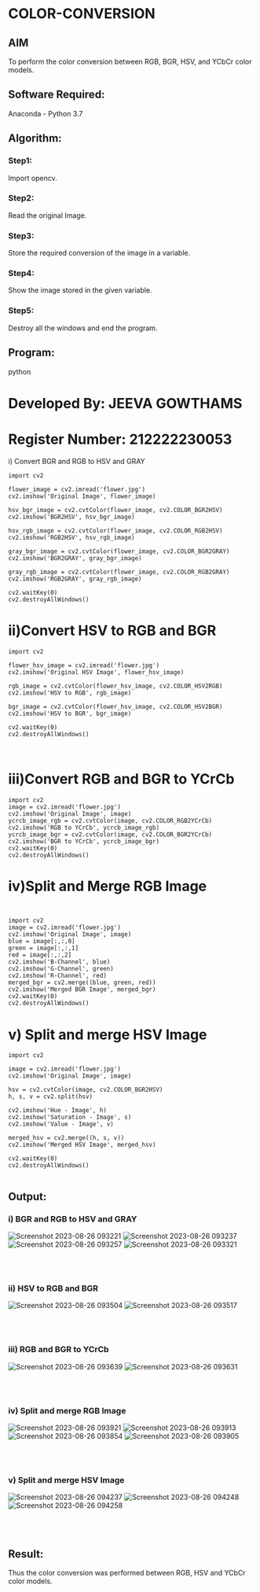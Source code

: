 # COLOR-CONVERSION
## AIM
To perform the color conversion between RGB, BGR, HSV, and YCbCr color models.

## Software Required:
Anaconda - Python 3.7
## Algorithm:
### Step1:
Import opencv.
<br>

### Step2:
Read the original Image.
<br>

### Step3:
Store the required conversion of the image in a variable.
<br>

### Step4:
Show the image stored in the given variable.
<br>

### Step5:
Destroy all the windows and end the program.
<br>

## Program:
python
# Developed By: JEEVA GOWTHAMS 
# Register Number: 212222230053
i) Convert BGR and RGB to HSV and GRAY
```
import cv2

flower_image = cv2.imread('flower.jpg')
cv2.imshow('Original Image', flower_image)

hsv_bgr_image = cv2.cvtColor(flower_image, cv2.COLOR_BGR2HSV)
cv2.imshow('BGR2HSV', hsv_bgr_image)

hsv_rgb_image = cv2.cvtColor(flower_image, cv2.COLOR_RGB2HSV)
cv2.imshow('RGB2HSV', hsv_rgb_image)

gray_bgr_image = cv2.cvtColor(flower_image, cv2.COLOR_BGR2GRAY)
cv2.imshow('BGR2GRAY', gray_bgr_image)

gray_rgb_image = cv2.cvtColor(flower_image, cv2.COLOR_RGB2GRAY)
cv2.imshow('RGB2GRAY', gray_rgb_image)

cv2.waitKey(0)
cv2.destroyAllWindows()
```




# ii)Convert HSV to RGB and BGR
```
import cv2

flower_hsv_image = cv2.imread('flower.jpg')
cv2.imshow('Original HSV Image', flower_hsv_image)

rgb_image = cv2.cvtColor(flower_hsv_image, cv2.COLOR_HSV2RGB)
cv2.imshow('HSV to RGB', rgb_image)

bgr_image = cv2.cvtColor(flower_hsv_image, cv2.COLOR_HSV2BGR)
cv2.imshow('HSV to BGR', bgr_image)

cv2.waitKey(0)
cv2.destroyAllWindows()



```




# iii)Convert RGB and BGR to YCrCb
```
import cv2
image = cv2.imread('flower.jpg')
cv2.imshow('Original Image', image)
ycrcb_image_rgb = cv2.cvtColor(image, cv2.COLOR_RGB2YCrCb)
cv2.imshow('RGB to YCrCb', ycrcb_image_rgb)
ycrcb_image_bgr = cv2.cvtColor(image, cv2.COLOR_BGR2YCrCb)
cv2.imshow('BGR to YCrCb', ycrcb_image_bgr)
cv2.waitKey(0)
cv2.destroyAllWindows()

```



# iv)Split and Merge RGB Image
```


import cv2
image = cv2.imread('flower.jpg')
cv2.imshow('Original Image', image)
blue = image[:,:,0]
green = image[:,:,1]
red = image[:,:,2]
cv2.imshow('B-Channel', blue)
cv2.imshow('G-Channel', green)
cv2.imshow('R-Channel', red)
merged_bgr = cv2.merge((blue, green, red))
cv2.imshow('Merged BGR Image', merged_bgr)
cv2.waitKey(0)
cv2.destroyAllWindows()
```




# v) Split and merge HSV Image
```
import cv2

image = cv2.imread('flower.jpg')
cv2.imshow('Original Image', image)

hsv = cv2.cvtColor(image, cv2.COLOR_BGR2HSV)
h, s, v = cv2.split(hsv)

cv2.imshow('Hue - Image', h)
cv2.imshow('Saturation - Image', s)
cv2.imshow('Value - Image', v)

merged_hsv = cv2.merge((h, s, v))
cv2.imshow('Merged HSV Image', merged_hsv)

cv2.waitKey(0)
cv2.destroyAllWindows()


```




## Output:
### i) BGR and RGB to HSV and GRAY
![Screenshot 2023-08-26 093221](https://github.com/JeevaGowtham-S/COLOR-CONVERSION/assets/118042624/d10a08f6-126d-412a-b036-b59ecfc3d027)
![Screenshot 2023-08-26 093237](https://github.com/JeevaGowtham-S/COLOR-CONVERSION/assets/118042624/14a73797-d8f4-4ece-a78a-9d754290031f)
![Screenshot 2023-08-26 093257](https://github.com/JeevaGowtham-S/COLOR-CONVERSION/assets/118042624/f2a3ba80-1144-4fce-95d9-bb692d9531b3)
![Screenshot 2023-08-26 093321](https://github.com/JeevaGowtham-S/COLOR-CONVERSION/assets/118042624/fa12641c-fa91-4101-9aaa-7e02ae26b536)


<br>
<br>

### ii) HSV to RGB and BGR
![Screenshot 2023-08-26 093504](https://github.com/JeevaGowtham-S/COLOR-CONVERSION/assets/118042624/9ebf255a-4765-4d00-9366-fc04010285ba)
![Screenshot 2023-08-26 093517](https://github.com/JeevaGowtham-S/COLOR-CONVERSION/assets/118042624/0908f1a6-03b2-4185-899a-ab22229c695b)


<br>
<br>

### iii) RGB and BGR to YCrCb
![Screenshot 2023-08-26 093639](https://github.com/JeevaGowtham-S/COLOR-CONVERSION/assets/118042624/18eda8e4-7ae0-4f21-bf8f-c3e691a4d3b3)
![Screenshot 2023-08-26 093631](https://github.com/JeevaGowtham-S/COLOR-CONVERSION/assets/118042624/ea4b50f2-d466-4c43-9a45-8c257ddf41f9)


<br>
<br>

### iv) Split and merge RGB Image
![Screenshot 2023-08-26 093921](https://github.com/JeevaGowtham-S/COLOR-CONVERSION/assets/118042624/c9968b93-8e7e-4ff5-ae38-7f91adf1976f)
![Screenshot 2023-08-26 093913](https://github.com/JeevaGowtham-S/COLOR-CONVERSION/assets/118042624/1280171b-9c0a-4d74-8748-f0b504faa002)
![Screenshot 2023-08-26 093854](https://github.com/JeevaGowtham-S/COLOR-CONVERSION/assets/118042624/a39240df-61b1-47de-a1a8-ac00b1a8db82)
![Screenshot 2023-08-26 093905](https://github.com/JeevaGowtham-S/COLOR-CONVERSION/assets/118042624/656c5159-8b36-4db1-b1b8-f85e1a5e5ead)



<br>
<br>

### v) Split and merge HSV Image
![Screenshot 2023-08-26 094237](https://github.com/JeevaGowtham-S/COLOR-CONVERSION/assets/118042624/62760179-d1d9-4017-bfd2-70f4ce158603)
![Screenshot 2023-08-26 094248](https://github.com/JeevaGowtham-S/COLOR-CONVERSION/assets/118042624/038ffcf8-45d0-4a74-8c31-e351d985a459)
![Screenshot 2023-08-26 094258](https://github.com/JeevaGowtham-S/COLOR-CONVERSION/assets/118042624/8fb8c69c-ac6e-4b04-a9a0-1ca15edfe49c)


<br>
<br>


## Result:
Thus the color conversion was performed between RGB, HSV and YCbCr color models.
